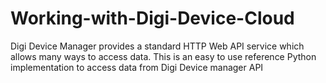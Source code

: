 # Working-with-Digi-Device-Cloud
Digi Device Manager provides a standard HTTP Web API service which allows many ways to access data. This is an easy to use reference Python implementation to access data from Digi Device manager API

